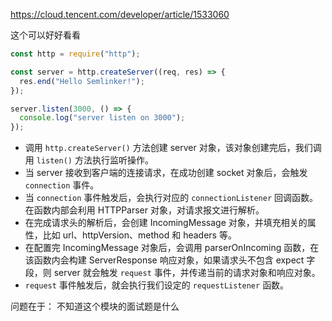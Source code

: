 https://cloud.tencent.com/developer/article/1533060

这个可以好好看看

```javascript
const http = require("http");

const server = http.createServer((req, res) => {
  res.end("Hello Semlinker!");
});

server.listen(3000, () => {
  console.log("server listen on 3000");
});
```



- 调用 `http.createServer()` 方法创建 server 对象，该对象创建完后，我们调用 `listen()` 方法执行监听操作。
- 当 server 接收到客户端的连接请求，在成功创建 socket 对象后，会触发 `connection` 事件。
- 当 `connection` 事件触发后，会执行对应的 `connectionListener` 回调函数。在函数内部会利用 HTTPParser 对象，对请求报文进行解析。
- 在完成请求头的解析后，会创建 IncomingMessage 对象，并填充相关的属性，比如 url、httpVersion、method 和 headers 等。
- 在配置完 IncomingMessage 对象后，会调用 parserOnIncoming 函数，在该函数内会构建 ServerResponse 响应对象，如果请求头不包含 expect 字段，则 server 就会触发 `request` 事件，并传递当前的请求对象和响应对象。
- `request` 事件触发后，就会执行我们设定的 `requestListener` 函数。

问题在于： 不知道这个模块的面试题是什么